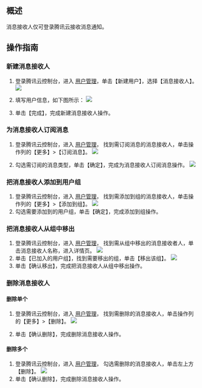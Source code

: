 ## 概述
消息接收人仅可登录腾讯云接收消息通知。

## 操作指南

### 新建消息接收人

1. 登录腾讯云控制台，进入 [用户管理](https://console.cloud.tencent.com/cam)，单击【新建用户】，选择【消息接收人】。
![](https://main.qcloudimg.com/raw/920b6e3600bcf614fc7767fe47e4702e.png)

2. 填写用户信息，如下图所示：
![](https://main.qcloudimg.com/raw/6c10fae847fab945fd82483cbc6af6e7.png)

3. 单击【完成】，完成新建消息接收人操作。

### 为消息接收人订阅消息

1. 登录腾讯云控制台，进入 [用户管理](https://console.cloud.tencent.com/cam)， 找到需订阅消息的消息接收人，单击操作列的【更多】>【订阅消息】。
![](https://main.qcloudimg.com/raw/1560fa72b3d34b874bac0e68cafef8b9.png)

2. 勾选需订阅的消息类型，单击【确定】，完成为消息接收人订阅消息操作。
![](https://main.qcloudimg.com/raw/afba4bb26c70024c1243ed8a77a3443e.png)

### 把消息接收人添加到用户组
1. 登录腾讯云控制台，进入 [用户管理](https://console.cloud.tencent.com/cam)， 找到需添加到组的消息接收人，单击操作列的【更多】>【添加到组】。
![](https://main.qcloudimg.com/raw/44d2ecbd57aaa1bedd1f0a8b25055289.png)
2. 勾选需要添加到的用户组，单击【确定】，完成添加到组操作。


### 把消息接收人从组中移出
1. 登录腾讯云控制台，进入 [用户管理](https://console.cloud.tencent.com/cam)， 找到需从组中移出的消息接收者人，单击消息接收人名称，进入详情页。
![](https://main.qcloudimg.com/raw/9097874a734e5d34652680d9d4568a84.png)
2. 单击【已加入的用户组】，找到需要移出的组，单击【移出该组】。
![](https://main.qcloudimg.com/raw/f740f76509272ad74aa94079ffe4f230.png)
3. 单击【确认移出】，完成把消息接收人从组中移出操作。

### 删除消息接收人
#### 删除单个
1. 登录腾讯云控制台，进入 [用户管理](https://console.cloud.tencent.com/cam)， 找到需删除的消息接收人，单击操作列的【更多】>【删除】。
![](https://main.qcloudimg.com/raw/b90c0a348cc4264c2a549cd86883adba.png)

2. 单击【确认删除】，完成删除消息接收人操作。

#### 删除多个
1. 登录腾讯云控制台，进入 [用户管理](https://console.cloud.tencent.com/cam)， 勾选需删除的消息接收人，单击左上方【删除】。
![](https://main.qcloudimg.com/raw/339a1322aeac39e44e76b11b16cddd73.png)
2. 单击【确认删除】，完成删除消息接收人操作。

